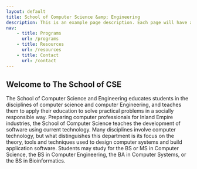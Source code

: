 ```yaml
---
layout: default
title: School of Computer Science &amp; Engineering
description: This is an example page description. Each page will have a description similar to this.
nav:
    - title: Programs
      url: /programs
    - title: Resources
      url: /resources
    - title: Contact
      url: /contact
---
```


## Welcome to __The School of CSE__

The School of Computer Science and Engineering educates students in the disciplines of computer science and computer Engineering, and teaches them to apply their education to solve practical problems in a socially responsible way. Preparing computer professionals for Inland Empire industries, the School of Computer Science teaches the development of software using current technology. Many disciplines involve computer technology, but what distinguishes this department is its focus on the theory, tools and techniques used to design computer systems and build application software. Students may study for the BS or MS in Computer Science, the BS in Computer Engineering, the BA in Computer Systems, or the BS in Bioinformatics.
